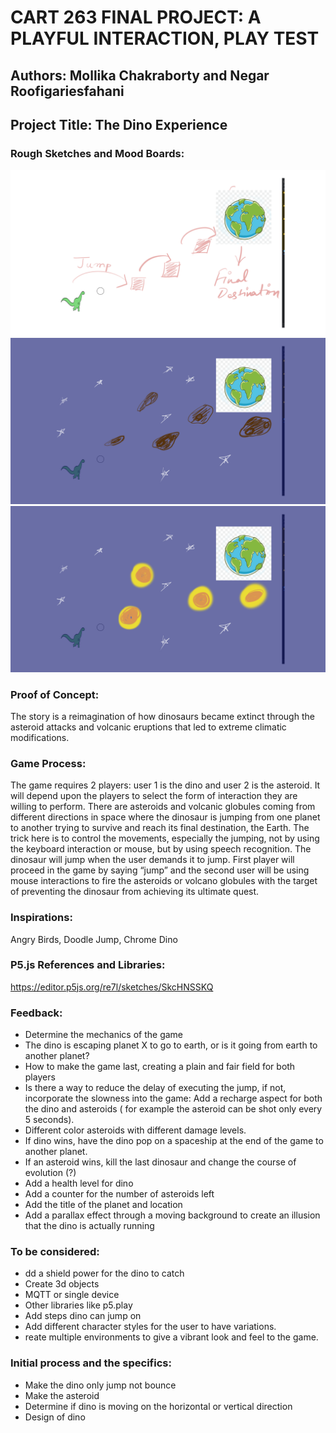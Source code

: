 

# CART 263 FINAL PROJECT: A PLAYFUL INTERACTION, PLAY TEST 
## Authors: Mollika Chakraborty and Negar Roofigariesfahani
## Project Title: The Dino Experience 

### Rough Sketches and Mood Boards: 
![Playtest Moodboard 1](assets/images/Playtest%20moodboard%201.png)
![Playtest Moodboard 2](assets/images/Playtest%20%20moodboard%202.png)
![Playtest Moddboard 3](assets/images/Playtest%20moodboard%203.png)

### Proof of Concept: 
The story is a reimagination of how dinosaurs became extinct through the asteroid attacks and volcanic eruptions that led to extreme climatic modifications. 

### Game Process:  
The game requires 2 players: user 1 is the dino and user 2 is the asteroid. It will depend upon the players to select the form of interaction they are willing to perform. There are asteroids and volcanic globules coming from different directions in space where the dinosaur is jumping from one planet to another trying to survive and reach its final destination, the Earth. The trick here is to control the movements, especially the jumping, not by using the keyboard interaction or mouse, but by using speech recognition. The dinosaur will jump when the user demands it to jump. First player will proceed in the game by saying “jump” and the second user will be using mouse interactions to fire the asteroids or volcano globules with the target of preventing the dinosaur from achieving its ultimate quest. 

### Inspirations:  
Angry Birds, Doodle Jump, Chrome Dino

### P5.js References and Libraries: 
https://editor.p5js.org/re7l/sketches/SkcHNSSKQ

### Feedback:
* Determine the mechanics of the game
* The dino is escaping planet X to go to earth, or is it going from earth to another planet?
* How to make the game last, creating a plain and fair field for both players
* Is there a way to reduce the delay of executing the jump, if not, incorporate the slowness into the game: Add a recharge aspect for both the dino and asteroids ( for example the asteroid can be shot only every 5 seconds).
* Different color asteroids with different damage levels.
* If dino wins, have the dino pop on a spaceship at the end of the game to another planet.
* If an asteroid wins, kill the last dinosaur and change the course of evolution (?) 
* Add a health level for dino
* Add a counter for the number of asteroids left 
* Add the title of the planet and location
* Add a parallax effect through a moving background to create an illusion that the dino is actually running

### To be considered:
* dd a shield power for the dino to catch
* Create 3d objects
* MQTT or single device
* Other libraries like p5.play
* Add steps dino can jump on
* Add different character styles for the user to have variations. 
* reate multiple environments to give a vibrant look and feel to the game.

### Initial process and the specifics:
* Make the dino only jump not bounce
* Make the asteroid 
* Determine if dino is moving on the horizontal or vertical direction
* Design of dino



